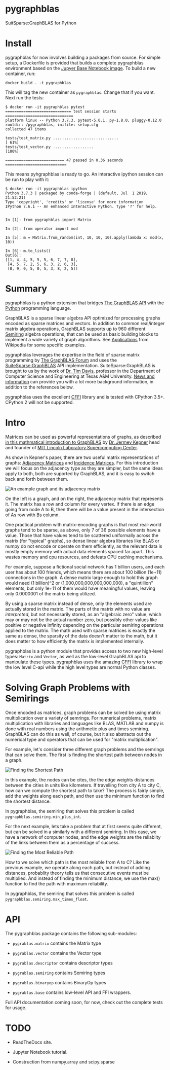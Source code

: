 # pygraphblas

SuitSparse:GraphBLAS for Python

# Install

pygraphblas for now involves building a packages from source.  For
simple setup, a Dockerfile is provided that builds a complete
pygraphblas environment based on the [Jupyer Base Notebook
image](https://hub.docker.com/r/jupyter/base-notebook/).  To build a
new container, run:

	docker build . -t pygraphblas

This will tag the new container as `pygraphblas`.  Change that if you
want.  Next run the tests:

	$ docker run -it pygraphblas pytest
	============================= test session starts ==============================
	platform linux -- Python 3.7.3, pytest-5.0.1, py-1.8.0, pluggy-0.12.0
	rootdir: /pygraphblas, inifile: setup.cfg
	collected 47 items

	tests/test_matrix.py .............................                       [ 61%]
	tests/test_vector.py ..................                                  [100%]

	========================== 47 passed in 0.36 seconds ===========================

This means pyhgraphblas is ready to go.  An interactive ipython
session can be run to play with it:

	$ docker run -it pygraphblas ipython
	Python 3.7.3 | packaged by conda-forge | (default, Jul  1 2019, 21:52:21)
	Type 'copyright', 'credits' or 'license' for more information
	IPython 7.6.1 -- An enhanced Interactive Python. Type '?' for help.


	In [1]: from pygraphblas import Matrix

	In [2]: from operator import mod

	In [5]: m = Matrix.from_random(int, 10, 10, 10).apply(lambda x: mod(x, 10))

	In [6]: m.to_lists()
	Out[6]:
	[[1, 4, 4, 5, 5, 5, 6, 7, 7, 8],
	 [4, 5, 7, 2, 5, 6, 3, 2, 6, 3],
	 [8, 9, 0, 5, 0, 5, 3, 8, 2, 5]]

# Summary

pygraphblas is a python extension that bridges [The GraphBLAS
API](http://graphblas.org) with the [Python](https://python.org)
programming language.

GraphBLAS is a sparse linear algebra API optimized for processing
graphs encoded as sparse matrices and vectors.  In addition to common
real/integer matrix algebra operations, GraphBLAS supports up to 960
different [Semiring](https://en.wikipedia.org/wiki/Semiring) algebra
operations, that can be used as basic building blocks to implement a
wide variety of graph algorithms. See
[Applications](https://en.wikipedia.org/wiki/Semiring#Applications)
from Wikipedia for some specific examples.

pygraphblas leverages the expertise in the field of sparse matrix
programming by [The GraphBLAS Forum](http://graphblas.org) and uses
the
[SuiteSparse:GraphBLAS](http://faculty.cse.tamu.edu/davis/GraphBLAS.html)
API implementation. SuiteSparse:GraphBLAS is brought to us by the work
of [Dr. Tim Davis](http://faculty.cse.tamu.edu/davis/welcome.html),
professor in the Department of Computer Science and Engineering at
Texas A&M University.  [News and
information](http://faculty.cse.tamu.edu/davis/news.html) can provide
you with a lot more background information, in addition to the
references below.

pygraphblas uses the excellent
[CFFI](https://cffi.readthedocs.io/en/latest/) library and is tested
with CPython 3.5+.  CPython 2 will not be supported.

# Intro

Matrices can be used as powerful representations of graphs, as
described [in this mathmatical introduction to
GraphBLAS](http://www.mit.edu/~kepner/GraphBLAS/GraphBLAS-Math-release.pdf)
by [Dr. Jermey Kepner](http://www.mit.edu/~kepner/) head and founder
of [MIT Lincoln Laboratory Supercomputing
Center](http://news.mit.edu/2016/lincoln-laboratory-establishes-supercomputing-center-0511).

As show in Kepner's paper, there are two useful matrix representations
of graphs: [Adjacency
Matrices](https://en.wikipedia.org/wiki/Adjacency_matrix) and
[Incidence Matrices](https://en.wikipedia.org/wiki/Incidence_matrix).
For this introduction we will focus on the adjacency type as they are
simpler, but the same ideas apply to both, both are suported by
GraphBLAS, and it is easy to switch back and forth between them.

![An example graph and its adjacency matrix](./docs/GraphMatrix.svg)

On the left is a graph, and on the right, the adjacency matrix that
represents it. The matrix has a row and column for every vertex.  If
there is an edge going from node A to B, then there will be a value
present in the intersection of As row with Bs column.

One practical problem with matrix-encoding graphs is that most
real-world graphs tend to be sparse, as above, only 7 of 36 possible
elements have a value. Those that have values tend to be scattered
uniformally across the matrix (for "typical" graphs), so dense linear
algebra libraries like BLAS or numpy do not encode or operate on them
efficiently, as the relevant data is mostly empty memory with actual
data elements spaced far apart.  This wastes memory and cpu resources,
and defeats CPU caching mechanisms.

For example, suppose a fictional social network has 1 billion users,
and each user has about 100 friends, which means there are about 100
billion (1e+11) connections in the graph.  A dense matrix large enough
to hold this graph would need (1 billion)^2 or
(1,000,000,000,000,000,000), a "quintillion" elements, but only 1e+11
of them would have meaningful values, leaving only 0.0000001 of the
matrix being utilized.

By using a sparse matrix instead of dense, only the elements used are
actually stored in the matrix. The parts of the matrix with no value
are *interpreted*, but not necessarily stored, as an "algebraic zero"
value, which may or may not be the actual number zero, but possibly
other values like positive or negative infinity depending on the
particular semiring operations applied to the matrix.  The math used
with sparse matrices is exactly the same as dense, the sparsity of the
data doesn't matter to the math, but it does matter to how efficiently
the matrix is implemented internally.

pygraphblas is a python module that provides access to two new
high-level types: `Matrix` and `Vector`, as well as the low-level
GraphBLAS api to manipulate these types.  pygraphblas uses the amazing
[CFFI](https://cffi.readthedocs.io/en/latest/) library to wrap the low
level C-api while the high level types are normal Python classes.

# Solving Graph Problems with Semirings

Once encoded as matrices, graph problems can be solved be using matrix
multiplication over a variety of semrings.  For numerical problems,
matrix multiplication with libraries and languages like BLAS, MATLAB
and numpy is done with real numbers using the arithmetic plus and
times semiring.  GraphBLAS can do this as well, of course, but it also
abstracts out the numerical type and operators that can be used for
"matrix multiplication".

For example, let's consider three different graph problems and the
semrings that can solve them.  The first is finding the shortest path
between nodes in a graph.

![Finding the Shortest Path](./docs/ShortestPath.svg)

In this example, the nodes can be cites, the the edge weights
distances between the cities in units like kilometers.  If travelling
from city A to city C, how can we compute the shortest path to take?
The process is fairly simple, add the weights along each path, and
then use the minimum function to find the shortest distance.

In pygraphblas, the semiring that solves this problem is called
`pygraphblas.semiring.min_plus_int`.

For the next example, lets take a problem that at first seems quite
different, but can be solved in a similarly with a different semiring.
In this case, we have a network of computer nodes, and the edge
weights are the reliablity of the links between them as a percentage
of success.

![Finding the Most Reliable Path](./docs/ReliablePath.svg)

How to we solve which path is the most reliable from A to C?  Like the
previous example, we operate along each path, but instead of adding
distances, probablity theory tells us that consecutive events must be
multiplied.  And instead of finding the minimum distance, we use the
max() function to find the path with maximum reliability.

In pygraphblas, the semiring that solves this problem is called
`pygraphblas.semiring.max_times_float`.

# API

The pygraphblas package contains the following sub-modules:

- `pygrablas.matrix` contains the Matrix type

- `pygrablas.vector` contains the Vector type

- `pygrablas.descriptor` contains descriptor types

- `pygrablas.semiring` contains Semiring types

- `pygrablas.binaryop` contains BinaryOp types

- `pygrablas.base` contains low-level API and FFI wrappers.

Full API documentation coming soon, for now, check out the complete
tests for usage.

# TODO

- ReadTheDocs site.

- Jupyter Notebook tutorial.

- Construction from numpy.array and scipy.sparse
